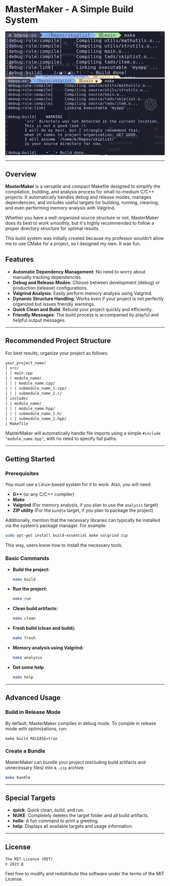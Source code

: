 # MasterMaker - A Simple Build System


![Example of behaviour when the Makefile is used properly.](./img/happy.png)
![When no "src" folder is found, it will get angry (but still works).](./img/angry.png)


---

## Overview

**MasterMaker** is a versatile and compact Makefile designed to simplify the compilation, building, and analysis process for small-to-medium C/C++ projects. It automatically handles debug and release modes, manages dependencies, and includes useful targets for building, running, cleaning, and even performing memory analysis with Valgrind. 

Whether you have a well-organized source structure or not, MasterMaker does its best to work smoothly, but it's highly recommended to follow a proper directory structure for optimal results.

This build system was initially created because my professor wouldn't allow me to use CMake for a project, so I designed my own. It was fun.

## Features
- **Automatic Dependency Management**: No need to worry about manually tracking dependencies.
- **Debug and Release Modes**: Choose between development (debug) or production (release) configurations.
- **Valgrind Analysis**: Easily perform memory analysis using Valgrind.
- **Dynamic Structure Handling**: Works even if your project is not perfectly organized but issues friendly warnings.
- **Quick Clean and Build**: Rebuild your project quickly and efficiently.
- **Friendly Messages**: The build process is accompanied by playful and helpful output messages.

---

## Recommended Project Structure

For best results, organize your project as follows:

```
your_project_name/
| src/
| | main.cpp
| | module_name/
| | | module_name.cpp/
| | | submodule_name_1.cpp/
| | | submodule_name_2.c/
| include/
| | module_name/
| | | module_name.hpp/
| | | submodule_name_1.h/
| | | submodule_name_2.hpp/
| Makefile
```

MasterMaker will automatically handle file imports using a simple `#include "module_name.hpp"`, with no need to specify full paths.

---

## Getting Started

### Prerequisites

You must use a Linux-based system for it to work. Also, you will need:

- **G++** (or any C/C++ compiler)
- **Make**
- **Valgrind** (For memory analysis, if you plan to use the `analysis` target)
- **ZIP utility** (For the `bundle` target, if you plan to package the project)

Additionally, mention that the necessary libraries can typically be installed via the system’s package manager. For example:

```bash
sudo apt-get install build-essential make valgrind zip
```

This way, users know how to install the necessary tools.


### Basic Commands

- **Build the project:**

  ```bash
  make build
  ```

- **Run the project:**

  ```bash
  make run
  ```

- **Clean build artifacts:**

  ```bash
  make clean
  ```

- **Fresh build (clean and build):**

  ```bash
  make fresh
  ```

- **Memory analysis using Valgrind:**

  ```bash
  make analysis
  ```

- **Get some help**

  ```bash
  make help
  ```

---

## Advanced Usage

### Build in Release Mode

By default, MasterMaker compiles in debug mode. To compile in release mode with optimizations, run:

```
make build RELEASE=true
```

### Create a Bundle

MasterMaker can bundle your project (excluding build artifacts and unnecessary files) into a `.zip` archive:

```bash
make bundle
```

---

## Special Targets

- **quick**: Quick clean, build, and run.
- **NUKE**: Completely deletes the target folder and all build artifacts.
- **hello**: A fun command to print a greeting.
- **help**: Displays all available targets and usage information.

---

## License

```
The MIT License (MIT)
© 2023 β
```

Feel free to modify and redistribute this software under the terms of the MIT License.
